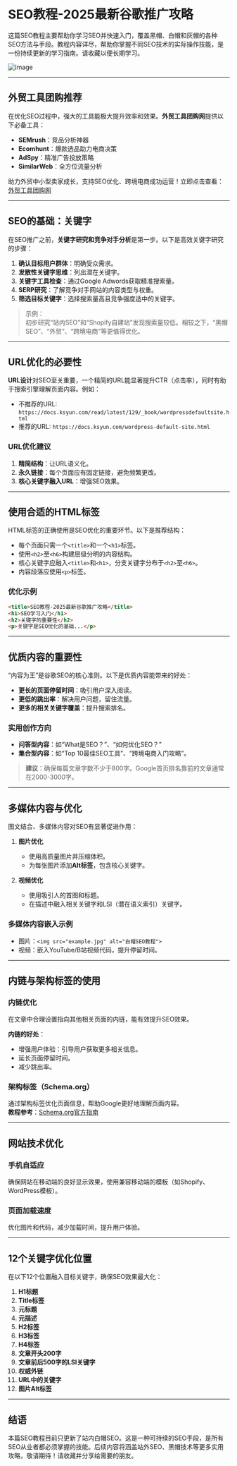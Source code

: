 # SEO教程-2025最新谷歌推广攻略

这篇SEO教程主要帮助你学习SEO并快速入门，覆盖黑帽、白帽和灰帽的各种SEO方法与手段。教程内容详尽，帮助你掌握不同SEO技术的实际操作技能，是一份持续更新的学习指南。请收藏以便长期学习。

![image](https://github.com/user-attachments/assets/54dd3dd3-2a9c-4e8d-a6a1-27d9f4f86387)

---

## 外贸工具团购推荐

在优化SEO过程中，强大的工具能极大提升效率和效果。**外贸工具团购网**提供以下必备工具：

- **SEMrush**：竞品分析神器  
- **Ecomhunt**：爆款选品助力电商决策  
- **AdSpy**：精准广告投放策略  
- **SimilarWeb**：全方位流量分析  

助力外贸中小型卖家成长，支持SEO优化、跨境电商成功运营！立即点击查看：[外贸工具团购网](https://bit.ly/waimao518)

---

## SEO的基础：关键字

在SEO推广之前，**关键字研究和竞争对手分析**是第一步。以下是高效关键字研究的步骤：

1. **确认目标用户群体**：明确受众需求。
2. **发散性关键字思维**：列出潜在关键字。
3. **关键字工具检查**：通过Google Adwords获取精准搜索量。
4. **SERP研究**：了解竞争对手网站的内容类型与权重。
5. **筛选目标关键字**：选择搜索量高且竞争强度适中的关键字。

> 示例：  
> 初步研究“站内SEO”和“Shopify自建站”发现搜索量较低。相较之下，“黑帽SEO”、“外贸”、“跨境电商”等更值得优化。

---

## URL优化的必要性

**URL设计**对SEO至关重要，一个精简的URL能显著提升CTR（点击率），同时有助于搜索引擎理解页面内容。例如：

- 不推荐的URL: `https://docs.ksyun.com/read/latest/129/_book/wordpressdefaultsite.html`
- 推荐的URL: `https://docs.ksyun.com/wordpress-default-site.html`

### URL优化建议
1. **精简结构**：让URL语义化。
2. **永久链接**：每个页面应有固定链接，避免频繁更改。
3. **核心关键字融入URL**：增强SEO效果。

---

## 使用合适的HTML标签

HTML标签的正确使用是SEO优化的重要环节。以下是推荐结构：

- 每个页面只需一个`<title>`和一个`<h1>`标签。
- 使用`<h2>`至`<h6>`构建层级分明的内容结构。
- 核心关键字应融入`<title>`和`<h1>`，分支关键字分布于`<h2>`至`<h6>`。
- 内容段落应使用`<p>`标签。

### 优化示例
```html
<title>SEO教程-2025最新谷歌推广攻略</title>
<h1>SEO学习入门</h1>
<h2>关键字的重要性</h2>
<p>关键字是SEO优化的基础...</p>
```

---

## 优质内容的重要性

“内容为王”是谷歌SEO的核心准则。以下是优质内容能带来的好处：

- **更长的页面停留时间**：吸引用户深入阅读。
- **更低的跳出率**：解决用户问题，留住流量。
- **更多的相关关键字覆盖**：提升搜索排名。

### 实用创作方向
- **问答型内容**：如“What是SEO？”、“如何优化SEO？”
- **集合型内容**：如“Top 10最佳SEO工具”、“跨境电商入门攻略”。

> **建议**：确保每篇文章字数不少于800字。Google首页排名靠前的文章通常在2000-3000字。

---

## 多媒体内容与优化

图文结合、多媒体内容对SEO有显著促进作用：

1. **图片优化**
   - 使用高质量图片并压缩体积。
   - 为每张图片添加**Alt标签**，包含核心关键字。

2. **视频优化**
   - 使用吸引人的首图和标题。
   - 在描述中融入相关关键字和LSI（潜在语义索引）关键字。

### 多媒体内容嵌入示例
- 图片：`<img src="example.jpg" alt="白帽SEO教程">`
- 视频：嵌入YouTube/B站视频代码，提升停留时间。

---

## 内链与架构标签的使用

### 内链优化
在文章中合理设置指向其他相关页面的内链，能有效提升SEO效果。

**内链的好处**：
- 增强用户体验：引导用户获取更多相关信息。
- 延长页面停留时间。
- 减少跳出率。

### 架构标签（Schema.org）
通过架构标签优化页面信息，帮助Google更好地理解页面内容。  
**教程参考**：[Schema.org官方指南](https://schema.org/docs/gs.html)

---

## 网站技术优化

### 手机自适应
确保网站在移动端的良好显示效果，使用兼容移动端的模板（如Shopify、WordPress模板）。

### 页面加载速度
优化图片和代码，减少加载时间，提升用户体验。

---

## 12个关键字优化位置

在以下12个位置融入目标关键字，确保SEO效果最大化：

1. **H1标题**  
2. **Title标签**  
3. **元标题**  
4. **元描述**  
5. **H2标签**  
6. **H3标签**  
7. **H4标签**  
8. **文章开头200字**  
9. **文章前后500字的LSI关键字**  
10. **权威外链**  
11. **URL中的关键字**  
12. **图片Alt标签**

---

## 结语

本篇SEO教程目前只更新了站内白帽SEO。这是一种可持续的SEO手段，是所有SEO从业者都必须掌握的技能。后续内容将涵盖站外SEO、黑帽技术等更多实用攻略，敬请期待！请收藏并分享给需要的朋友。
